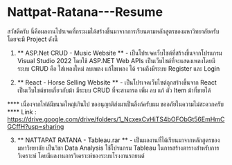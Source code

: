 # Nattpat-Ratana---Resume

สวัสดีครับ นี่คือผลงานโปรเจคที่กระผมได้สร้างขึ้นมาจากการเรียนตามหลักสูตรของมหาวิทยาลัยครับ โดยจะมี Project ดังนี้

1. ** ASP.Net CRUD - Music Website ** - เป็นโปรเจคเว็บไซต์ที่สร้างขึ้นจากโปรแกรม Visual Studio 2022 โดยใช้ ASP.NET Web APIs เป็นเว็บไซต์ที่จะแสดงเพลงโดยมีระบบ CRUD คือ ใส่เพลงใหม่ ลบเพลง แก้ไขเพลง ได้ รวมถึงมีระบบ Register และ Login

2. ** React - Horse Selling Website ** - เป็นโปรเจคเว็บไซต์ถุกสร้างขึ้นจาก React เป็นเว็บไซต์ขายเกี่ยวกับม้า มีระบบ CRUD ที่จะสามารถ เพิ่ม ลบ แก้ ตัว Item ม้าที่ขายได้

 **** เนื่องจากไฟล์มีขนาดใหญ่เกินไป ขออนุญาติส่งมาเป็นลิ้งก์ครับผม ขออภัยในความไม่สะดวกครับ ****
Link : https://drive.google.com/drive/folders/1_NcxexCvHiTS4bOFObGt56EmHmCGCffH?usp=sharing  


3. ** NATTAPAT RATANA - Tableau.rar ** - เป็นผลงานที่ได้เรียนมาจากหลักสูตรของมหาวิทยาลัย เป็นวิชา Data Analysis ใช้โปรแกรม Tableau ในการสร้างตารางสำหรับการวิเคราะห์ โดยมีผลงานการวิเคราะห์ของระบบโรงงานรถยนต์
